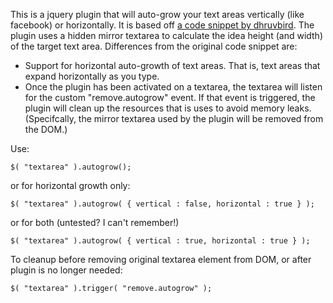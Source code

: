 This is a jquery plugin that will auto-grow your text areas vertically (like facebook) or horizontally. It is based off [a code snippet by dhruvbird](https://code.google.com/p/gaequery/source/browse/trunk/src/static/scripts/jquery.autogrow-textarea.js?r=2). The plugin uses a hidden mirror textarea to calculate the idea height (and width) of the target text area. Differences from the original code snippet are:

* Support for horizontal auto-growth of text areas. That is, text areas that expand horizontally as you type.
* Once the plugin has been activated on a textarea, the textarea will listen for the custom "remove.autogrow" event. If that event is triggered, the plugin will clean up the resources that is uses to avoid memory leaks. (Specifcally, the mirror textarea used by the plugin will be removed from the DOM.)

Use:

	$( "textarea" ).autogrow();

or for horizontal growth only:

	$( "textarea" ).autogrow( { vertical : false, horizontal : true } );

or for both (untested? I can't remember!)
	
	$( "textarea" ).autogrow( { vertical : true, horizontal : true } );

To cleanup before removing original textarea element from DOM, or after plugin is no longer needed:

	$( "textarea" ).trigger( "remove.autogrow" );
